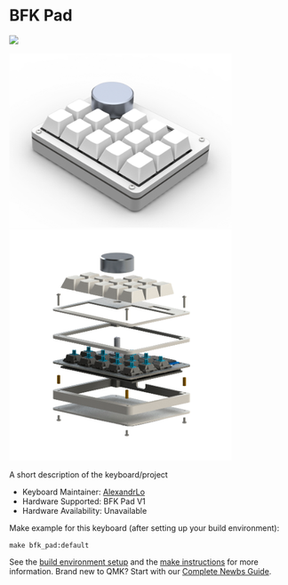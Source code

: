 # BFK Pad

[<img src="https://qmk.fm/assets/images/badge-small-dark.svg" width="200" />](https://qmk.fm/)

<img src="https://github.com/AlexandrLo/bfk-pad/blob/master/images/1.png?raw=true" width="400" />
<img src="https://github.com/AlexandrLo/bfk-pad/blob/master/images/10.png?raw=true" width="400" />

A short description of the keyboard/project

* Keyboard Maintainer: [AlexandrLo](https://github.com/AlexandrLo)
* Hardware Supported: BFK Pad V1
* Hardware Availability: Unavailable

Make example for this keyboard (after setting up your build environment):

    make bfk_pad:default

See the [build environment setup](https://docs.qmk.fm/#/getting_started_build_tools) and the [make instructions](https://docs.qmk.fm/#/getting_started_make_guide) for more information. Brand new to QMK? Start with our [Complete Newbs Guide](https://docs.qmk.fm/#/newbs).
